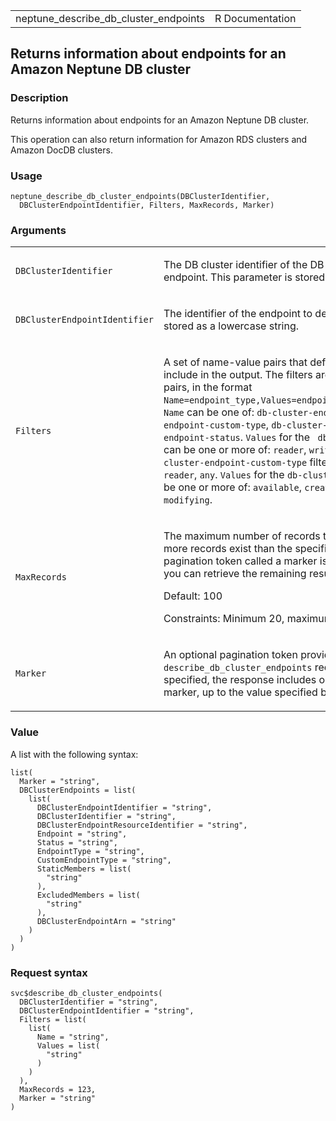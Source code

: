 <table style="width: 100%;">
<tbody>
<tr class="odd">
<td>neptune_describe_db_cluster_endpoints</td>
<td style="text-align: right;">R Documentation</td>
</tr>
</tbody>
</table>

## Returns information about endpoints for an Amazon Neptune DB cluster

### Description

Returns information about endpoints for an Amazon Neptune DB cluster.

This operation can also return information for Amazon RDS clusters and
Amazon DocDB clusters.

### Usage

    neptune_describe_db_cluster_endpoints(DBClusterIdentifier,
      DBClusterEndpointIdentifier, Filters, MaxRecords, Marker)

### Arguments

<table>
<colgroup>
<col style="width: 35%" />
<col style="width: 65%" />
</colgroup>
<tbody>
<tr class="odd">
<td><code
id="neptune_describe_db_cluster_endpoints_:_DBClusterIdentifier">DBClusterIdentifier</code></td>
<td><p>The DB cluster identifier of the DB cluster associated with the
endpoint. This parameter is stored as a lowercase string.</p></td>
</tr>
<tr class="even">
<td><code
id="neptune_describe_db_cluster_endpoints_:_DBClusterEndpointIdentifier">DBClusterEndpointIdentifier</code></td>
<td><p>The identifier of the endpoint to describe. This parameter is
stored as a lowercase string.</p></td>
</tr>
<tr class="odd">
<td><code
id="neptune_describe_db_cluster_endpoints_:_Filters">Filters</code></td>
<td><p>A set of name-value pairs that define which endpoints to include
in the output. The filters are specified as name-value pairs, in the
format <code
style="white-space: pre;">⁠Name=endpoint_type,Values=endpoint_type1,endpoint_type2,...⁠</code>.
<code>Name</code> can be one of: <code>db-cluster-endpoint-type</code>,
<code>db-cluster-endpoint-custom-type</code>,
<code>db-cluster-endpoint-id</code>,
<code>db-cluster-endpoint-status</code>. <code>Values</code> for the
<code> db-cluster-endpoint-type</code> filter can be one or more of:
<code>reader</code>, <code>writer</code>, <code>custom</code>.
<code>Values</code> for the <code>db-cluster-endpoint-custom-type</code>
filter can be one or more of: <code>reader</code>, <code>any</code>.
<code>Values</code> for the <code>db-cluster-endpoint-status</code>
filter can be one or more of: <code>available</code>,
<code>creating</code>, <code>deleting</code>, <code>inactive</code>,
<code>modifying</code>.</p></td>
</tr>
<tr class="even">
<td><code
id="neptune_describe_db_cluster_endpoints_:_MaxRecords">MaxRecords</code></td>
<td><p>The maximum number of records to include in the response. If more
records exist than the specified <code>MaxRecords</code> value, a
pagination token called a marker is included in the response so you can
retrieve the remaining results.</p>
<p>Default: 100</p>
<p>Constraints: Minimum 20, maximum 100.</p></td>
</tr>
<tr class="odd">
<td><code
id="neptune_describe_db_cluster_endpoints_:_Marker">Marker</code></td>
<td><p>An optional pagination token provided by a previous
<code>describe_db_cluster_endpoints</code> request. If this parameter is
specified, the response includes only records beyond the marker, up to
the value specified by <code>MaxRecords</code>.</p></td>
</tr>
</tbody>
</table>

### Value

A list with the following syntax:

    list(
      Marker = "string",
      DBClusterEndpoints = list(
        list(
          DBClusterEndpointIdentifier = "string",
          DBClusterIdentifier = "string",
          DBClusterEndpointResourceIdentifier = "string",
          Endpoint = "string",
          Status = "string",
          EndpointType = "string",
          CustomEndpointType = "string",
          StaticMembers = list(
            "string"
          ),
          ExcludedMembers = list(
            "string"
          ),
          DBClusterEndpointArn = "string"
        )
      )
    )

### Request syntax

    svc$describe_db_cluster_endpoints(
      DBClusterIdentifier = "string",
      DBClusterEndpointIdentifier = "string",
      Filters = list(
        list(
          Name = "string",
          Values = list(
            "string"
          )
        )
      ),
      MaxRecords = 123,
      Marker = "string"
    )
